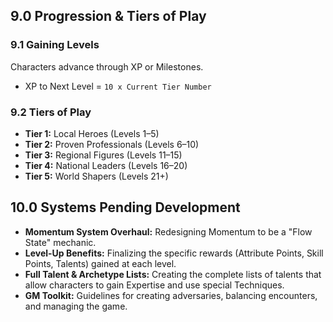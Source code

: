 ## 9.0 Progression & Tiers of Play
### 9.1 Gaining Levels
Characters advance through XP or Milestones.
* XP to Next Level = `10 x Current Tier Number`

### 9.2 Tiers of Play
* **Tier 1:** Local Heroes (Levels 1–5)
* **Tier 2:** Proven Professionals (Levels 6–10)
* **Tier 3:** Regional Figures (Levels 11–15)
* **Tier 4:** National Leaders (Levels 16–20)
* **Tier 5:** World Shapers (Levels 21+)

## 10.0 Systems Pending Development
* **Momentum System Overhaul:** Redesigning Momentum to be a "Flow State" mechanic.
* **Level-Up Benefits:** Finalizing the specific rewards (Attribute Points, Skill Points, Talents) gained at each level.
* **Full Talent & Archetype Lists:** Creating the complete lists of talents that allow characters to gain Expertise and use special Techniques.
* **GM Toolkit:** Guidelines for creating adversaries, balancing encounters, and managing the game.
